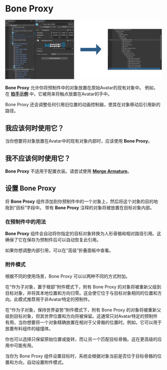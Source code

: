 ﻿# Bone Proxy

![Bone Proxy](bone-proxy-compare.png)

**Bone Proxy** 允许你将预制件中的对象放置在原始Avatar的现有对象中。
例如，在 [**拍手示例**](/docs/samples/#clap) 中，它被用来将触点放置在Avatar的手中。

Bone Proxy 还会调整任何引用旧位置的动画控制器，使其在对象移动后引用新的路径。

## 我应该何时使用它？

当你想要将对象放置在Avatar中的现有对象内部时，应该使用 **Bone Proxy**。

## 我不应该何时使用它？

**Bone Proxy** 不适用于配置衣装。请尝试使用 **[Merge Armature](merge-armature.md)**。

## 设置 Bone Proxy

将 **Bone Proxy** 组件添加到你预制件中的一个对象上，然后将这个对象的目的地拖到“目标”字段中。
带有 **Bone Proxy** 注释的对象将被放置在目标对象内部。

### 在预制件中的用法

**Bone Proxy** 组件会自动将你指定的目标对象转换为人形骨骼和相对路径引用。这确保了它在保存为预制件后可以自动恢复此引用。

如果你想调整内部引用，可以在“高级”折叠面板中查看。

### 附件模式

根据不同的使用场景，Bone Proxy 可以以两种不同的方式附加。

在“作为子对象，置于根部”附件模式下，附有 Bone Proxy 的对象将被重新父级到目标对象，并将其本地位置和方向归零。这会使它位于与目标对象相同的位置和方向。此模式推荐用于非Avatar特定的预制件。

在“作为子对象，保持世界姿势”附件模式下，附有 Bone Proxy 的对象将被重新父级到目标对象，但其世界位置和方向将被保留。这通常只对Avatar特定的预制件有用，当你想要将一个对象精确放置在相对于父骨骼的位置时。例如，它可以用于放置布料组件的碰撞体。

你也可以选择只保留原始位置或旋转，而让另一个匹配目标骨骼。这在更高级的应用中可能有用。

当你为 Bone Proxy 组件设置目标时，系统会根据对象当前是否位于目标骨骼的位置和方向，自动设置附件模式。